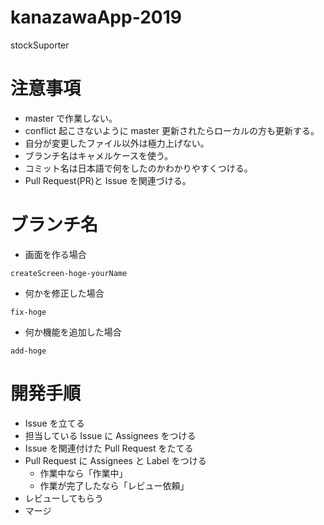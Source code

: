 # kanazawaApp-2019

stockSuporter

# 注意事項

- master で作業しない。
- conflict 起こさないように master 更新されたらローカルの方も更新する。
- 自分が変更したファイル以外は極力上げない。
- ブランチ名はキャメルケースを使う。
- コミット名は日本語で何をしたのかわかりやすくつける。
- Pull Request(PR)と Issue を関連づける。

# ブランチ名

- 画面を作る場合

```
createScreen-hoge-yourName
```

- 何かを修正した場合

```
fix-hoge
```

- 何か機能を追加した場合

```
add-hoge
```

# 開発手順

- Issue を立てる
- 担当している Issue に Assignees をつける
- Issue を関連付けた Pull Request をたてる
- Pull Request に Assignees と Label をつける
  - 作業中なら「作業中」
  - 作業が完了したなら「レビュー依頼」
- レビューしてもらう
- マージ
